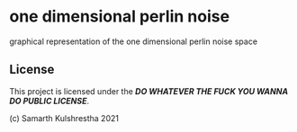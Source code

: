 # one dimensional perlin noise
graphical representation of the one dimensional perlin noise space

## License

This project is licensed under the **_DO WHATEVER THE FUCK YOU WANNA DO PUBLIC LICENSE_**.

(c) Samarth Kulshrestha 2021

